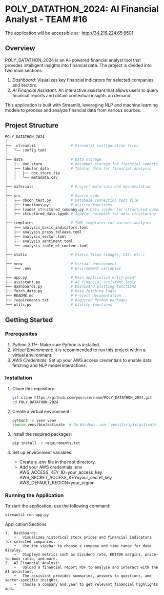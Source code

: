 # POLY_DATATHON_2024: AI Financial Analyst - TEAM #16

The application will be accessible at : http://34.216.224.65:8501

## Overview

POLY_DATATHON_2024 is an AI-powered financial analyst tool that provides intelligent insights into financial data. The project is divided into two main sections:

1. *Dashboard*: Visualizes key financial indicators for selected companies and sectors.
2. *AI Financial Assistant*: An interactive assistant that allows users to query financial reports and obtain contextual insights on demand.

This application is built with Streamlit, leveraging NLP and machine learning models to process and analyze financial data from various sources.

## Project Structure
```bash
POLY_DATATHON_2024
│
├── .streamlit                # Streamlit configuration files
│   └── config.toml
│
├── data                      # Data storage
│   ├── doc_store             # Document storage for financial reports
│   ├── tabular_data          # Tabular data for financial analysis
│   │   ├── doc_store.zip
│   │   └── metadata.csv
│
├── materials                 # Project materials and documentation
│
├── src                       # Source code
│   ├── dbcon_test.py         # Database connection test file
│   ├── functions.py          # Utility functions
│   ├── loader_structured_company.py # Data loader for structured company data
│   ├── structured_data.ipynb # Jupyter notebook for data structuring
│
├── templates                 # TOML templates for various analyses
│   ├── analysis_basic_indicators.toml
│   ├── analysis_press_release.toml
│   ├── analysis_sector.toml
│   ├── analysis_sentiment.toml
│   └── analysis_table_of_content.toml
│
├── static                    # Static files (images, CSS, etc.)
│
├── venv                      # Virtual environment
│   └── .env                  # Environment variables
│
├── app.py                    # Main application entry point
├── assistant.py              # AI financial assistant logic
├── dashboards.py             # Dashboard plotting functions
├── fetch_data.py             # Data fetching logic
├── README.md                 # Project documentation
├── requirements.txt          # Required Python packages
└── utils.py                  # Utility functions
```

## Getting Started

### Prerequisites

1. *Python 3.11+*: Make sure Python is installed.
2. *Virtual Environment*: It is recommended to run this project within a virtual environment.
3. *AWS Credentials*: Set up your AWS access credentials to enable data fetching and NLP model interactions.

### Installation

1. Clone this repository:
    ```bash
    git clone https://github.com/yourusername/POLY_DATATHON_2024.git
    cd POLY_DATATHON_2024
    ```

2. Create a virtual environment:
    ```bash
    python3 -m venv venv
    source venv/bin/activate  # On Windows, use `venv\Scripts\activate`
    ```

3. Install the required packages:
    ```bash
    pip install -r requirements.txt
    ```

4. Set up environment variables:
    - Create a .env file in the root directory.
    - Add your AWS credentials:
      env
      AWS_ACCESS_KEY_ID=your_access_key
      AWS_SECRET_ACCESS_KEY=your_secret_key
      AWS_DEFAULT_REGION=your_region
      

### Running the Application

To start the application, use the following command:

```bash
streamlit run app.py
```

Application Sections

	1.	Dashboards:
        •	Visualizes historical stock prices and financial indicators for selected companies.
        •	Use the sidebar to choose a company and time range for data display.
        •	Displays metrics such as dividend rate, EBITDA margins, price-to-book ratio, and more.
	2.	AI Financial Analyst:
        •	Upload a financial report PDF to analyze and interact with the AI assistant.
        •	The assistant provides summaries, answers to questions, and sector-specific insights.
        •	Choose a company and year to get relevant financial highlights and…

